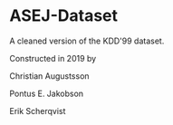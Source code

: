 # ASEJ-Dataset
A cleaned version of the KDD'99 dataset.


Constructed in 2019 by

Christian Augustsson

Pontus E. Jakobson

Erik Scherqvist
